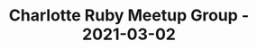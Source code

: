 ---
layout: post
title: Charlotte Ruby Meetup Group - 2021-03-02
datetime: 2021-03-02 19:00:00.000000000 -05:00
name: Charlotte Ruby Meetup Group
external_url: https://www.meetup.com/charlotte-rb/events/vtgdxryccfbdb/
year_month: 2021-03
---